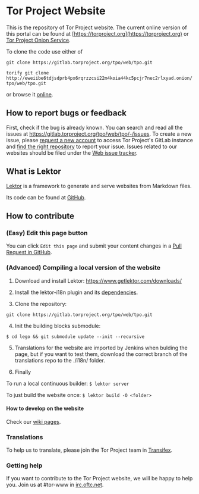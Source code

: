 # Tor Project Website

This is the repository of Tor Project website. The current online version of this portal can be found at [https://torproject.org](https://torproject.org) or [Tor Project Onion Service](http://2gzyxa5ihm7nsggfxnu52rck2vv4rvmdlkiu3zzui5du4xyclen53wid.onion/).

To clone the code use either of

```git clone https://gitlab.torproject.org/tpo/web/tpo.git```

```torify git clone http://eweiibe6tdjsdprb4px6rqrzzcsi22m4koia44kc5pcjr7nec2rlxyad.onion/tpo/web/tpo.git```

or browse it [online](https://gitlab.torproject.org/tpo/web/tpo/).

## How to report bugs or feedback

First, check if the bug is already known. You can search and read all the issues at https://gitlab.torproject.org/tpo/web/tpo/-/issues. To create a new issue, please [request a new account](https://gitlab.onionize.space/) to access Tor Project's GitLab instance and [find the right repository](https://gitlab.torproject.org/tpo) to report your issue. Issues related to our websites should be filed under the [Web issue tracker](https://gitlab.torproject.org/groups/tpo/web/-/issues).

## What is Lektor

[Lektor](https://www.getlektor.com/) is a framework to generate and serve websites from Markdown files.

Its code can be found at [GitHub](https://github.com/lektor/lektor).

## How to contribute

### (Easy) Edit this page button

You can click ```Edit this page``` and submit your content changes in a [Pull Request in GitHub](https://github.com/torproject/community/pulls).

### (Advanced) Compiling a local version of the website

1. Download and install Lektor: https://www.getlektor.com/downloads/

2. Install the lektor-i18n plugin and its [dependencies](https://github.com/numericube/lektor-i18n-plugin#prerequisites).

3. Clone the repository:

```git clone https://gitlab.torproject.org/tpo/web/tpo.git```

4. Init the building blocks submodule:

```$ cd lego && git submodule update --init --recursive```

5. Translations for the website are imported by Jenkins when bulding the page, but if you want to test them, download the correct branch of the translations repo to the ./i18n/ folder.

6. Finally

To run a local continuous builder: ```$ lektor server```

To just build the website once: ```$ lektor build -O <folder>```

#### How to develop on the website

Check our [wiki pages](https://gitlab.torproject.org/tpo/web/wiki/-/wikis/How-to-develop-on-the-website).

### Translations

To help us to translate, please join the Tor Project team in [Transifex](https://www.transifex.com/).


### Getting help

If you want to contribute to the Tor Project website, we will be happy to help you. Join us at #tor-www in [irc.oftc.net](https://support.torproject.org/get-in-touch/irc-help/).
